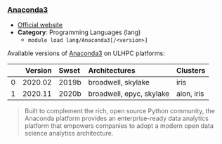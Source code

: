 ### [Anaconda3](https://www.anaconda.com)

* [Official website](https://www.anaconda.com)
* __Category__: Programming Languages (lang)
    -  `module load lang/Anaconda3[/<version>]`

Available versions of [Anaconda3](https://www.anaconda.com) on ULHPC platforms:

|    |   Version | Swset   | Architectures            | Clusters   |
|---:|----------:|:--------|:-------------------------|:-----------|
|  0 |   2020.02 | 2019b   | broadwell, skylake       | iris       |
|  1 |   2020.11 | 2020b   | broadwell, epyc, skylake | aion, iris |

> Built to complement the rich, open source Python community, the Anaconda platform provides an enterprise-ready data analytics platform that empowers companies to adopt a modern open data science analytics architecture.
